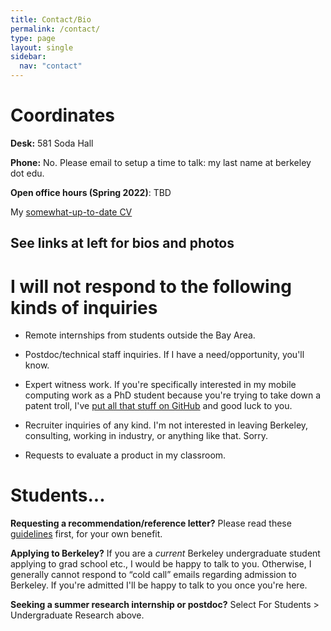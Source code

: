 ```yaml
---
title: Contact/Bio
permalink: /contact/
type: page
layout: single
sidebar:
  nav: "contact"
---
```

# Coordinates

**Desk:** 581 Soda Hall

**Phone:**  No. Please email to setup a time to talk: my last name at berkeley dot edu.

**Open office hours (Spring 2022)**: TBD

My [somewhat-up-to-date
CV](https://docs.google.com/Doc?docid=0ARKnkWLvWBrTZGo4cnpzN18xMTU2c3c3ZGRn&hl=en_US)

## See links at left for bios and photos

# I will not respond to the following kinds of inquiries

* Remote internships from students outside the Bay Area.

* Postdoc/technical staff inquiries.  If I have a need/opportunity,
you'll know.

* Expert witness work.  If you're specifically interested in my mobile computing work as a PhD student because you're trying to take down a patent troll, I've [put all that stuff on GitHub](https://github.com/armandofox/glomop) and good luck to you.

* Recruiter inquiries of any kind.  I'm not
interested in leaving Berkeley, consulting, working in industry, or
anything like that.  Sorry.

* Requests to evaluate a product in my classroom.

# Students...

**Requesting a recommendation/reference letter?**  Please read these
[guidelines](/students/letters)
first, for your own benefit.

**Applying to Berkeley?** If you are a _current_ Berkeley undergraduate student applying to grad school etc., I would be happy to talk to you. Otherwise, I generally cannot respond to “cold call” emails regarding admission to Berkeley. If you're admitted I'll be happy to talk to you once you're here.

**Seeking a summer research internship or postdoc?** Select For Students > Undergraduate Research above.
